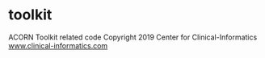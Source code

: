 # toolkit
ACORN Toolkit related code
Copyright 2019 Center for Clinical-Informatics
www.clinical-informatics.com

